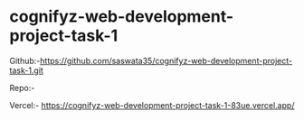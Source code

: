 # cognifyz-web-development-project-task-1
Github:-https://github.com/saswata35/cognifyz-web-development-project-task-1.git

Repo:-

Vercel:- https://cognifyz-web-development-project-task-1-83ue.vercel.app/
